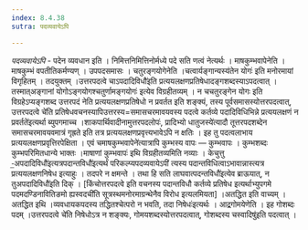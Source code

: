 ```yaml
---
index: 8.4.38
sutra: पदव्यवायेऽपि

---
```

_पदव्यवायेऽपि_ - पदेन व्यवधान इति । निमित्तनिमित्तिनोर्मध्ये पदे सति णत्वं नेत्यर्थः । माषकुम्भवापेनेति । माषकुम्भं वपतीतिकर्मण्यण् । उपपदसमासः । चतुरङ्गयोगेनेति ।चत्वार्यङ्गान्यस्य॑तेन योगः॑ इति मनोरमायां विगृहितम् । तदयुक्तम् ।उत्तरपदत्वे चाऽपदादिविधौ॑इति प्रत्ययलक्षणप्रतिषेधादङ्गशब्दस्याऽपदत्वात् । तस्मात्अङ्गानां योगोऽङ्गयोगश्चतुर्णामङ्गयोगः॑ इत्येव विग्रहीतव्यम् । न चचतुरङ्गेन योगः इति विग्रहेऽप्यङ्गशब्द उत्तरपदं नेति प्रत्ययलक्षणप्रतिषेधो न प्रवर्तत इति शङ्क्यं, तस्य पूर्वसमासस्योत्तरपदत्वात्, उत्तरपदत्वे चे॑ति प्रतिषेधवचनस्यापिउत्तरस्य=समासचरमावयवस्य पदत्वे कर्तव्ये पदादिविधिभिन्ने प्रत्ययलक्षणं न प्रवर्तते॑इत्यर्था ब्युपगमाच्च ।शाकपार्थिवादीनामुत्तरपदलोपः॑, प्रादिभ्यो धातुजस्ये॑त्यादौ तूत्तरपदशब्देन समासचरमावयवमात्रं गृह्रते इति तत्र प्रत्ययलक्षणप्रवृत्त्यभावेऽपि न क्षतिः । इह तु पदत्वलाभाय प्रत्ययलक्षणप्रवृत्तिरपेक्षिता । एवं चमाषकुम्भवापेने॑त्यात्रापि कुम्भस्य वापः — कुम्भवापः । कुम्भशब्दः कुम्भपरिमितधान्ये भाक्तः ।माषाणां कुम्भवापः॑ इथि विग्रहीतव्यमिति नव्याः । केचुत्तु -॒अपदादिविधौ॑इत्यत्रपदान्तविधौ॑इत्यर्थं परिकल्प्यपदव्यवायेऽपी॑ त्यस्य पदान्तविधित्वाऽभावान्नास्त्यत्र प्रत्ययलक्षणनिषेध इत्याहुः । तदपरे न क्षमन्ते । तथा हि सति लाघवात्पदन्तविधौ॑इत्येव ब्राऊयात्, न तुअपदादिविधौ॑इति दिक् । [किंचोत्तरपदत्वे इति वचनस्य पदान्तविधौ कर्तव्ये प्रतिषेध इत्यर्थाभ्युपगमे पदमदण्डिनावितिङमो ह्यस्वदची॑ति सूत्रस्थमनोरमाग्रन्थेनैव विरोध इत्यलमियता] ।अतद्धित इति वाच्यम् । अतद्धित इथि ।व्यवधायकपदस्य तद्धितश्चेत्परो न भवति, तदा निषेधः॑इत्यर्थः । आद्र्रगोमयेणेति । इह गोशब्दः पदम् ।उत्तरपदत्वे चे॑ति निषेधोऽत्र न शङ्क्यः, गोमयशब्दस्योत्तरपदत्वात्, गोशब्दस्य चस्वादिषु॑इति पदत्वात् ।